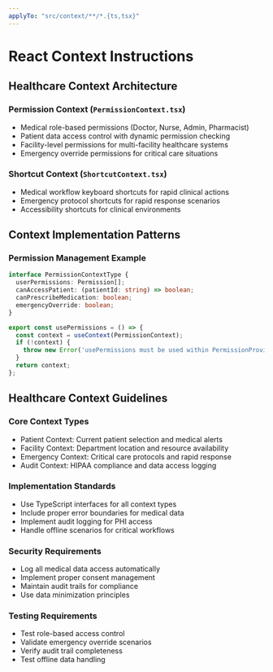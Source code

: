 ```yaml
---
applyTo: "src/context/**/*.{ts,tsx}"
---
```


# React Context Instructions

## Healthcare Context Architecture

### Permission Context (`PermissionContext.tsx`)
- Medical role-based permissions (Doctor, Nurse, Admin, Pharmacist)
- Patient data access control with dynamic permission checking
- Facility-level permissions for multi-facility healthcare systems
- Emergency override permissions for critical care situations

### Shortcut Context (`ShortcutContext.tsx`)
- Medical workflow keyboard shortcuts for rapid clinical actions
- Emergency protocol shortcuts for rapid response scenarios
- Accessibility shortcuts for clinical environments

## Context Implementation Patterns

### Permission Management Example
```typescript
interface PermissionContextType {
  userPermissions: Permission[];
  canAccessPatient: (patientId: string) => boolean;
  canPrescribeMedication: boolean;
  emergencyOverride: boolean;
}

export const usePermissions = () => {
  const context = useContext(PermissionContext);
  if (!context) {
    throw new Error('usePermissions must be used within PermissionProvider');
  }
  return context;
};
```

## Healthcare Context Guidelines

### Core Context Types
- Patient Context: Current patient selection and medical alerts
- Facility Context: Department location and resource availability  
- Emergency Context: Critical care protocols and rapid response
- Audit Context: HIPAA compliance and data access logging

### Implementation Standards
- Use TypeScript interfaces for all context types
- Include proper error boundaries for medical data
- Implement audit logging for PHI access
- Handle offline scenarios for critical workflows

### Security Requirements
- Log all medical data access automatically
- Implement proper consent management
- Maintain audit trails for compliance
- Use data minimization principles

### Testing Requirements
- Test role-based access control
- Validate emergency override scenarios
- Verify audit trail completeness
- Test offline data handling